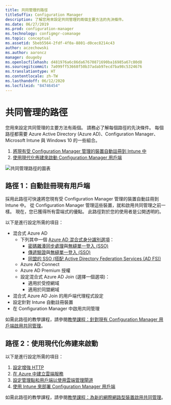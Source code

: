 ```yaml
---
title: 共同管理的路徑
titleSuffix: Configuration Manager
description: 了解您用來設定共同管理的兩個主要方法的先決條件。
ms.date: 06/27/2019
ms.prod: configuration-manager
ms.technology: configmgr-comanage
ms.topic: conceptual
ms.assetid: 5beb5564-2fdf-4f0a-8801-d0cec8214c43
author: aczechowski
ms.author: aaroncz
manager: dougeby
ms.openlocfilehash: d481976a6c86da67670871690ba16985a67c80d8
ms.sourcegitcommit: 7a099ff53668f50b37adab97ecd7ba98c5324676
ms.translationtype: HT
ms.contentlocale: zh-TW
ms.lasthandoff: 06/12/2020
ms.locfileid: "84746454"
---
```

# <a name="paths-to-co-management"></a>共同管理的路徑

您用來設定共同管理的主要方法有兩個。 請務必了解每個路徑的先決條件。 每個路徑都需要 Azure Active Directory (Azure AD)、Configuration Manager、Microsoft Intune 與 Windows 10 的一些組合。 

1. [將現有受 Configuration Manager 管理的裝置自動註冊到 Intune 中](#bkmk_path1)  
2. [使用現代化佈建來啟動 Configuration Manager 用戶端](#bkmk_path2)  

![共同管理路徑的圖表](media/co-management-paths.png)



## <a name="path-1-auto-enroll-existing-clients"></a><a name="bkmk_path1"></a> 路徑 1：自動註冊現有用戶端

採用此路徑可快速將您現有受 Configuration Manager 管理的裝置自動註冊到 Intune 中。 從 Configuration Manager 管理這些裝置，就和啟用共同管理之前一樣。 現在，您已獲得所有雲端式的優點。 此路徑對於您的使用者是公開透明的。

以下是進行設定所需的項目：
- 混合式 Azure AD
    - 下列其中一個 [Azure AD 混合式身分識別選項](https://docs.microsoft.com/azure/active-directory/hybrid/plan-connect-user-signin)：  
       - [密碼雜湊同步處理](https://docs.microsoft.com/azure/active-directory/hybrid/plan-connect-user-signin#password-hash-synchronization)與[無縫單一登入 (SSO)](https://docs.microsoft.com/azure/active-directory/hybrid/how-to-connect-sso)
       - [傳遞驗證](https://docs.microsoft.com/azure/active-directory/hybrid/how-to-connect-pta)與[無縫單一登入 (SSO)](https://docs.microsoft.com/azure/active-directory/hybrid/how-to-connect-sso)
       - [同盟的 SSO (搭配 Active Directory Federation Services (AD FS))](https://docs.microsoft.com/azure/active-directory/hybrid/plan-connect-user-signin#federation-that-uses-a-new-or-existing-farm-with-ad-fs-in-windows-server-2012-r2)
    - Azure AD Connect
    - Azure AD Premium 授權
    - 設定混合式 Azure AD Join (選擇一個選項)：
        - 適用於受控網域
        - 適用於同盟網域
- 混合式 Azure AD Join 的用戶端代理程式設定
- 設定針對 Intune 自動註冊裝置
- 在 Configuration Manager 中啟用共同管理

如需此路徑的教學課程，請參閱[教學課程：針對現有 Configuration Manager 用戶端啟用共同管理](tutorial-co-manage-clients.md)。



## <a name="path-2-bootstrap-with-modern-provisioning"></a><a name="bkmk_path2"></a> 路徑 2：使用現代化佈建來啟動

以下是進行設定所需的項目：

1. [設定增強 HTTP](../core/plan-design/hierarchy/enhanced-http.md)  
2. [在 Azure 中建立雲端服務](../core/servers/deploy/configure/azure-services-wizard.md)  
3. [設定管理點和用戶端以使用雲端管理閘道](../core/clients/manage/cmg/setup-cloud-management-gateway.md)  
4. [使用 Intune 來部署 Configuration Manager 用戶端](how-to-prepare-Win10.md)  

如需此路徑的教學課程，請參閱[教學課程：為新的網際網路型裝置啟用共同管理](tutorial-co-manage-new-devices.md)。


